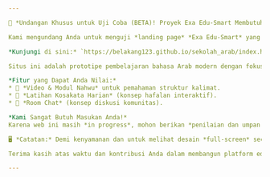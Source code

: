 ```yaml
---

📢 *Undangan Khusus untuk Uji Coba (BETA)! Proyek Exa Edu-Smart Membutuhkan Anda!*

Kami mengundang Anda untuk menguji *landing page* *Exa Edu-Smart* yang saat ini **MASIH DALAM TAHAP PENGEMBANGAN**.

*Kunjungi di sini:* `https://belakang123.github.io/sekolah_arab/index.html`

Situs ini adalah prototipe pembelajaran bahasa Arab modern dengan fokus pada *Nahwu* dan *Hafalan*.

*Fitur yang Dapat Anda Nilai:*
* 🎥 *Video & Modul Nahwu* untuk pemahaman struktur kalimat.
* 🧠 *Latihan Kosakata Harian* (konsep hafalan interaktif).
* 💬 *Room Chat* (konsep diskusi komunitas).

*Kami Sangat Butuh Masukan Anda!*
Karena web ini masih *in progress*, mohon berikan *penilaian dan umpan balik* yang konstruktif terhadap desain, *user experience*, dan potensi fitur-fitur yang ada.

🖥️ *Catatan:* Demi kenyamanan dan untuk melihat desain *full-screen* secara optimal, mohon akses menggunakan *Laptop atau PC Desktop*.

Terima kasih atas waktu dan kontribusi Anda dalam membangun platform edukasi digital ini!

---
```

